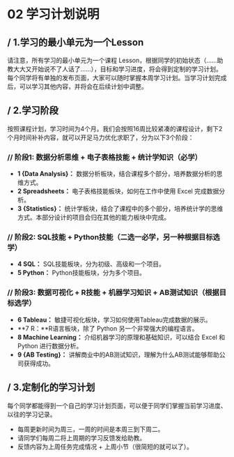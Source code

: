 # 02 学习计划说明

## / 1.学习的最小单元为一个Lesson
请注意，所有学习的最小单元为一个课程 Lesson，根据同学的初始状态（……助教大大又开始说不了人话了……），目标和学习进度，将会得到定制的学习计划。每个同学将有单独的发布页面，大家可以随时掌握本周学习计划。当学习计划完成后，可以学习其他内容，并将会在后续计划中调整。

## / 2.学习阶段

按照课程计划，学习时间为4个月。我们会按照16周比较紧凑的课程设计，剩下2个月时间补补内容，就可以开足马力优化求职了，分为以下3个阶段：

### // 阶段1: 数据分析思维 + 电子表格技能 + 统计学知识（必学）
- **1 {Data Analysis}：** 数据分析板块，结合课程多个部分，培养数据分析的思维方式。
- **2 Spreadsheets：** 电子表格技能板块，如何在工作中使用 Excel 完成数据分析。
- **3 {Statistics}：** 统计学板块，结合了课程中的多个部分，培养统计学的思维方式。本部分设计的项目会归在其他的能力板块中完成。

### // 阶段2: SQL技能 + Python技能（二选一必学，另一种根据目标选学）
- **4 SQL：** SQL技能板块，分为初级、高级和一个项目。
- **5 Python：** Python技能板块，分为多个项目。

### // 阶段3: 数据可视化 + R技能 + 机器学习知识 + AB测试知识（根据目标选学）
- **6 Tableau：** 敏捷可视化板块，学习如何使用Tableau完成数据的展示。
- **7 R：**R语言板块，除了 Python 另一个非常强大的编程语言。
- **8 Machine Learning：** 介绍机器学习的原理和基础知识，可以结合 Excel 和 Python 进行数据分析。
- **9 {AB Testing}：** 讲解商业中的AB测试知识，理解为什么AB测试能够帮助公司获得成功。

## / 3.定制化的学习计划

每个同学都能得到一个自己的学习计划页面，可以便于同学们掌握当前学习进度、以往的学习记录。
- 每周更新时间为周三，一周的时间是本周三到下周二。
- 请同学们每周二将上周期的学习反馈发给助教。
- 反馈内容为上周任务完成情况 + 上周小节（很简短的就可以了）。